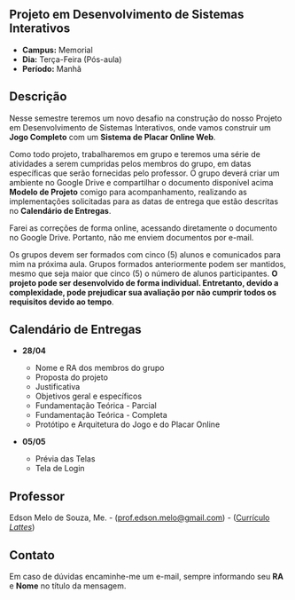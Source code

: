 ## Projeto em Desenvolvimento de Sistemas Interativos
* **Campus:** Memorial
* **Dia:** Terça-Feira (Pós-aula)
* **Período:** Manhã

## Descrição
Nesse semestre teremos um novo desafio na construção do nosso Projeto em Desenvolvimento de Sistemas Interativos, onde vamos construir um **Jogo Completo** com um **Sistema de Placar Online Web**.

Como todo projeto, trabalharemos em grupo e teremos uma série de atividades a serem cumpridas pelos membros do grupo, em datas específicas que serão fornecidas pelo professor. O grupo deverá criar um ambiente no Google Drive e compartilhar o documento disponível acima **Modelo de Projeto** comigo para acompanhamento, realizando as implementações solicitadas para as datas de entrega que estão descritas no **Calendário de Entregas**. 

Farei as correções de forma online, acessando diretamente o documento no Google Drive. Portanto, não me enviem documentos por e-mail. 

Os grupos devem ser formados com cinco (5) alunos e comunicados para mim na próxima aula. Grupos formados anteriormente podem ser mantidos, mesmo que seja maior que cinco (5) o número de alunos participantes. **O projeto pode ser desenvolvido de forma individual. Entretanto, devido a complexidade, pode prejudicar sua avaliação por não cumprir todos os requisitos devido ao tempo**.

## Calendário de Entregas
* **28/04**
	+ Nome e RA dos membros do grupo
	+ Proposta do projeto
	+ Justificativa
	+ Objetivos geral e específicos
	+ Fundamentação Teórica - Parcial
	+ Fundamentação Teórica - Completa
	+ Protótipo e Arquitetura do Jogo e do Placar Online

* **05/05**
	+ Prévia das Telas
	+ Tela de Login

## Professor
Edson Melo de Souza, Me. - ([prof.edson.melo@gmail.com](mailto:prof.edson.melo@gmail.com)) - ([Currículo *Lattes*](http://lattes.cnpq.br/2641658716558510))

## Contato
Em caso de dúvidas encaminhe-me um e-mail, sempre informando seu **RA** e **Nome** no título da mensagem.
